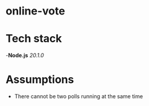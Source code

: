 # online-vote

# Tech stack
-<b>Node.js</b> <i>20.1.0</i>

# Assumptions
- There cannot be two polls running at the same time